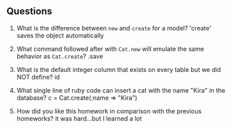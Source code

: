 ## Questions

1. What is the difference between `new` and `create` for a model?
'create' saves the object automatically

2. What command followed after with `Cat.new` will emulate the same behavior as `Cat.create`?
.save

3. What is the default integer column that exists on every table but we did NOT define?
id

4. What single line of ruby code can insert a cat with the name "Kira" in the database?
c = Cat.create(:name => "Kira")

5. How did you like this homework in comparison with the previous homeworks?
it was hard...but I learned a lot